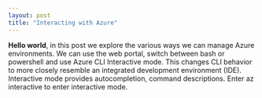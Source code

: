 ```yaml
---
layout: post
title: "Interacting with Azure"
---
```


**Hello world**, in this post we explore the various ways we can manage Azure environments. We can use the web portal, switch
between bash or powershell and use Azure CLI Interactive mode. This changes CLI behavior to more closely resemble an integrated development environment (IDE).
Interactive mode provides autocompletion, command descriptions. 
Enter az interactive to enter interactive mode.





